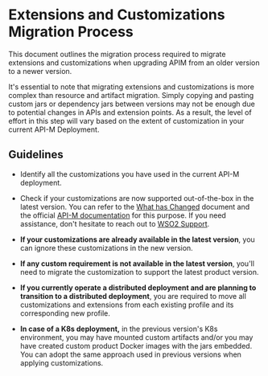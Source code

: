 # Extensions and Customizations Migration Process

This document outlines the migration process required to migrate extensions and customizations when upgrading APIM from an older version to a newer version.

It's essential to note that migrating extensions and customizations is more complex than resource and artifact migration. Simply copying and pasting custom jars or dependency jars between versions may not be enough due to potential changes in APIs and extension points. As a result, the level of effort in this step will vary based on the extent of customization in your current API-M Deployment.

## Guidelines

- Identify all the customizations you have used in the current API-M deployment.

- Check if your customizations are now supported out-of-the-box in the latest version. You can refer to the [What has Changed](what-has-changed.md) document and the official [API-M documentation](https://apim.docs.wso2.com/en/latest/get-started/about-this-release/) for this purpose. If you need assistance, don't hesitate to reach out to [WSO2 Support](https://support.wso2.com/jira/secure/Dashboard.jspa).

- **If your customizations are already available in the latest version**, you can ignore these customizations in the new version.

- **If any custom requirement is not available in the latest version**, you'll need to migrate the customization to support the latest product version.
  
- **If you currently operate a distributed deployment and are planning to transition to a distributed deployment**, you are required to move all customizations and extensions from each existing profile and its corresponding new profile.

- **In case of a K8s deployment,** in the previous version's K8s environment, you may have mounted custom artifacts and/or you may have created custom product Docker images with the jars embedded. You can adopt the same approach used in previous versions when applying customizations.